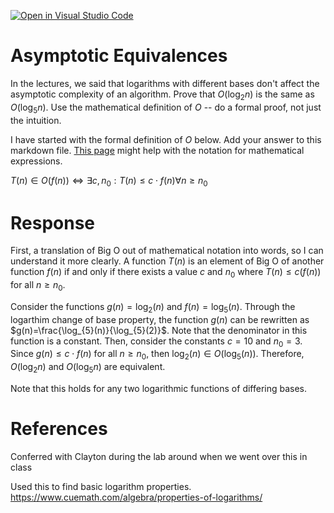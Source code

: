 [![Open in Visual Studio Code](https://classroom.github.com/assets/open-in-vscode-718a45dd9cf7e7f842a935f5ebbe5719a5e09af4491e668f4dbf3b35d5cca122.svg)](https://classroom.github.com/online_ide?assignment_repo_id=12094573&assignment_repo_type=AssignmentRepo)
# Asymptotic Equivalences

In the lectures, we said that logarithms with different bases don't affect the
asymptotic complexity of an algorithm. Prove that $O(\log_{2} n)$ is the same as
$O(\log_{5} n)$. Use the mathematical definition of $O$ -- do a formal proof,
not just the intuition.

I have started with the formal definition of $O$ below. Add your answer to this
markdown file. [This
page](https://docs.github.com/en/get-started/writing-on-github/working-with-advanced-formatting/writing-mathematical-expressions)
might help with the notation for mathematical expressions.

$T(n) \in O(f(n)) \iff \exists c, n_0: T(n) \leq c \cdot f(n) \forall n \geq n_0$

# Response
First, a translation of Big O out of mathematical notation into words, so I can understand it more clearly.
A function $T(n)$ is an element of Big O of another function $f(n)$ if and only if there exists a value $c$ and $n_0$ where $T(n) \leq c(f(n))$ for all $n \geq n_0$.

Consider the functions $g(n)=\log_{2}(n)$ and $f(n)=\log_{5}(n)$. Through the logarthim change of base property, the function $g(n)$ can be rewritten as $g(n)=\frac{\log_{5}(n)}{\log_{5}(2)}$. Note that the denominator in this function is a constant. Then, consider the constants $c=10$ and $n_0=3$. Since $g(n) \leq c \cdot f(n)$ for all $n \geq n_0$, then $\log_{2}(n) \in O(\log_{5}(n))$. Therefore, $O(\log_{2} n)$ and $O(\log_{5} n)$ are equivalent.

Note that this holds for any two logarithmic functions of differing bases. 


# References
Conferred with Clayton during the lab around when we went over this in class

Used this to find basic logarithm properties.
https://www.cuemath.com/algebra/properties-of-logarithms/